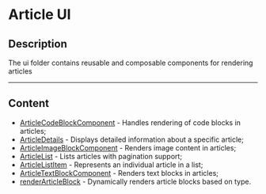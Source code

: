# Article UI

## Description

The ui folder contains reusable and composable components for rendering articles

---

## Content

- [ArticleCodeBlockComponent](/social-media-frontend/src/5_entities/Article/ui/ArticleCodeBlockComponent) - Handles rendering of code blocks in articles;
- [ArticleDetails](/social-media-frontend/src/5_entities/Article/ui/ArticleDetails) - Displays detailed information about a specific article;
- [ArticleImageBlockComponent](/social-media-frontend/src/5_entities/Article/ui/ArticleImageBlockComponent) - Renders image content in articles;
- [ArticleList](/social-media-frontend/src/5_entities/Article/ui/ArticleList) -  Lists articles with pagination support;
- [ArticleListItem](/social-media-frontend/src/5_entities/Article/ui/ArticleListItem) -  Represents an individual article in a list;
- [ArticleTextBlockComponent](/social-media-frontend/src/5_entities/Article/ui/ArticleTextBlockComponent) - Renders text blocks in articles;
- [renderArticleBlock](/social-media-frontend/src/5_entities/Article/ui/renderArticleBlock) - Dynamically renders article blocks based on type.
